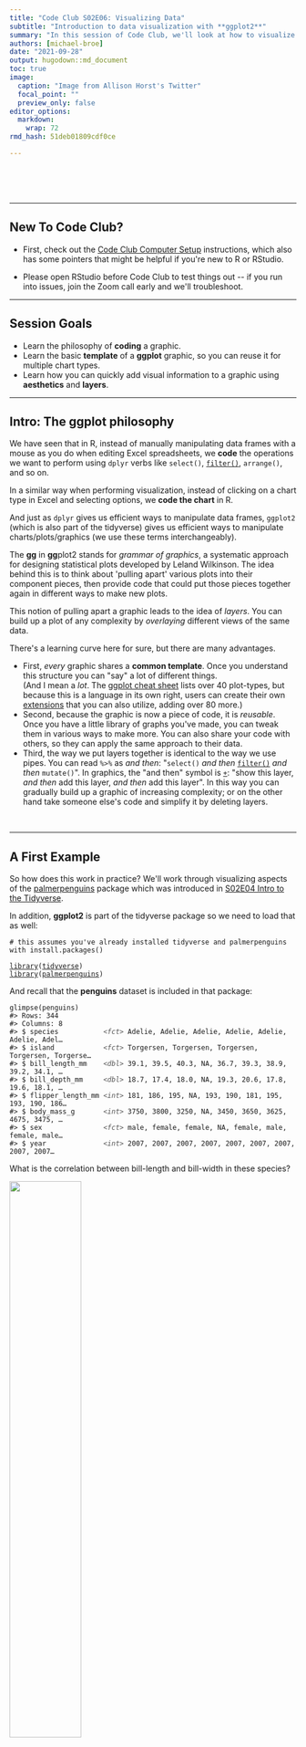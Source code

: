 ```yaml
---
title: "Code Club S02E06: Visualizing Data"
subtitle: "Introduction to data visualization with **ggplot2**"
summary: "In this session of Code Club, we'll look at how to visualize data in R using the tidyverse package **ggplot2**."  
authors: [michael-broe]
date: "2021-09-28"
output: hugodown::md_document
toc: true
image: 
  caption: "Image from Allison Horst's Twitter"
  focal_point: ""
  preview_only: false
editor_options: 
  markdown: 
    wrap: 72
rmd_hash: 51deb01809cdf0ce

---
```


<br> <br> <br>

------------------------------------------------------------------------

## New To Code Club?

-   First, check out the [Code Club Computer Setup](/codeclub-setup/) instructions, which also has some pointers that might be helpful if you're new to R or RStudio.

-   Please open RStudio before Code Club to test things out -- if you run into issues, join the Zoom call early and we'll troubleshoot.

------------------------------------------------------------------------

## Session Goals

-   Learn the philosophy of **coding** a graphic.
-   Learn the basic **template** of a **ggplot** graphic, so you can reuse it for multiple chart types.
-   Learn how you can quickly add visual information to a graphic using **aesthetics** and **layers**.

------------------------------------------------------------------------

## Intro: The ggplot philosophy

We have seen that in R, instead of manually manipulating data frames with a mouse as you do when editing Excel spreadsheets, we **code** the operations we want to perform using `dplyr` verbs like `select()`, [`filter()`](https://rdrr.io/r/stats/filter.html), `arrange()`, and so on.

In a similar way when performing visualization, instead of clicking on a chart type in Excel and selecting options, we **code the chart** in R.

And just as `dplyr` gives us efficient ways to manipulate data frames, `ggplot2` (which is also part of the tidyverse) gives us efficient ways to manipulate charts/plots/graphics (we use these terms interchangeably).

The **gg** in **gg**plot2 stands for *grammar of graphics*, a systematic approach for designing statistical plots developed by Leland Wilkinson. The idea behind this is to think about 'pulling apart' various plots into their component pieces, then provide code that could put those pieces together again in different ways to make new plots.

This notion of pulling apart a graphic leads to the idea of *layers*. You can build up a plot of any complexity by *overlaying* different views of the same data.

There's a learning curve here for sure, but there are many advantages.

-   First, *every* graphic shares a **common template**. Once you understand this structure you can "say" a lot of different things.  
    (And I mean a *lot*. The [ggplot cheat sheet](https://github.com/rstudio/cheatsheets/blob/master/data-visualization-2.1.pdf) lists over 40 plot-types, but because this is a language in its own right, users can create their own [extensions](https://exts.ggplot2.tidyverse.org/gallery/) that you can also utilize, adding over 80 more.)
-   Second, because the graphic is now a piece of code, it is *reusable*. Once you have a little library of graphs you've made, you can tweak them in various ways to make more. You can also share your code with others, so they can apply the same approach to their data.
-   Third, the way we put layers together is identical to the way we use pipes. You can read `%>%` as *and then*: "`select()` *and then* [`filter()`](https://rdrr.io/r/stats/filter.html) *and then* `mutate()`". In graphics, the "and then" symbol is [`+`](https://rdrr.io/r/base/Arithmetic.html): "show this layer, *and then* add this layer, *and then* add this layer". In this way you can gradually build up a graphic of increasing complexity; or on the other hand take someone else's code and simplify it by deleting layers.

<br>

------------------------------------------------------------------------

## A First Example

So how does this work in practice? We'll work through visualizing aspects of the [palmerpenguins](https://allisonhorst.github.io/palmerpenguins/) package which was introduced in [S02E04 Intro to the Tidyverse](https://biodash.github.io/codeclub/s02e04_tidyverse-intro-part1/).

In addition, **ggplot2** is part of the tidyverse package so we need to load that as well:

<div class="highlight">

<pre class='chroma'><code class='language-r' data-lang='r'><span class='c'># this assumes you've already installed tidyverse and palmerpenguins with install.packages()</span>

<span class='kr'><a href='https://rdrr.io/r/base/library.html'>library</a></span><span class='o'>(</span><span class='nv'><a href='https://tidyverse.tidyverse.org'>tidyverse</a></span><span class='o'>)</span>
<span class='kr'><a href='https://rdrr.io/r/base/library.html'>library</a></span><span class='o'>(</span><span class='nv'><a href='https://allisonhorst.github.io/palmerpenguins/'>palmerpenguins</a></span><span class='o'>)</span></code></pre>

</div>

And recall that the **penguins** dataset is included in that package:

<div class="highlight">

<pre class='chroma'><code class='language-r' data-lang='r'><span class='nf'>glimpse</span><span class='o'>(</span><span class='nv'>penguins</span><span class='o'>)</span>
<span class='c'>#&gt; Rows: 344</span>
<span class='c'>#&gt; Columns: 8</span>
<span class='c'>#&gt; $ species           <span style='color: #555555; font-style: italic;'>&lt;fct&gt;</span> Adelie, Adelie, Adelie, Adelie, Adelie, Adelie, Adel…</span>
<span class='c'>#&gt; $ island            <span style='color: #555555; font-style: italic;'>&lt;fct&gt;</span> Torgersen, Torgersen, Torgersen, Torgersen, Torgerse…</span>
<span class='c'>#&gt; $ bill_length_mm    <span style='color: #555555; font-style: italic;'>&lt;dbl&gt;</span> 39.1, 39.5, 40.3, NA, 36.7, 39.3, 38.9, 39.2, 34.1, …</span>
<span class='c'>#&gt; $ bill_depth_mm     <span style='color: #555555; font-style: italic;'>&lt;dbl&gt;</span> 18.7, 17.4, 18.0, NA, 19.3, 20.6, 17.8, 19.6, 18.1, …</span>
<span class='c'>#&gt; $ flipper_length_mm <span style='color: #555555; font-style: italic;'>&lt;int&gt;</span> 181, 186, 195, NA, 193, 190, 181, 195, 193, 190, 186…</span>
<span class='c'>#&gt; $ body_mass_g       <span style='color: #555555; font-style: italic;'>&lt;int&gt;</span> 3750, 3800, 3250, NA, 3450, 3650, 3625, 4675, 3475, …</span>
<span class='c'>#&gt; $ sex               <span style='color: #555555; font-style: italic;'>&lt;fct&gt;</span> male, female, female, NA, female, male, female, male…</span>
<span class='c'>#&gt; $ year              <span style='color: #555555; font-style: italic;'>&lt;int&gt;</span> 2007, 2007, 2007, 2007, 2007, 2007, 2007, 2007, 2007…</span></code></pre>

</div>

What is the correlation between bill-length and bill-width in these species?

<img src="culmen_depth.png" style="width:50.0%" />

Are longer bills also deeper? We can explore this with a **scatterplot**.

But first let's look at the `ggplot()` **template**.

> *Note:* the *package* is **ggplot2**, the *command* is just `ggplot()`.

    ggplot(data = <DATA>) + 
      <GEOM_FUNCTION>(mapping = aes(<MAPPINGS>))

These are the obligatory parts of any plot: **data**, **geoms**, and **mappings**. The first argument to `ggplot()` is the data frame:

<div class="highlight">

<pre class='chroma'><code class='language-r' data-lang='r'><span class='nf'>ggplot</span><span class='o'>(</span>data <span class='o'>=</span> <span class='nv'>penguins</span><span class='o'>)</span>
</code></pre>
<img src="figs/unnamed-chunk-3-1.png" width="700px" style="display: block; margin: auto;" />

</div>

This is not very interesting! but it's notable that it is *something*. `ggplot()` has created a base coordinate system (a base layer) that we can add visual layers to. It's completely uninfomative because we haven't said how we want the data (or even which data) to be mapped to graphic elements.

The *add a layer* operator is "**+**", which is the `ggplot` equivalent of the pipe symbol, and best practice is to **place it at the end of the line**, just like the pipe. This makes your layers more readable in the code (and can lead to problems if you put it some other places).

The next argument specifies the kind plot we want: scatterplot, bar chart, fitted line, boxplot, violin plot, etc, etc. **ggplot2** refers to these as **geoms**: each different plot-type uses a different **geom**etrical object to represent data.

You can see an overview of many of these geoms in the [cheat sheet](https://github.com/rstudio/cheatsheets/blob/master/data-visualization-2.1.pdf).The geom for a scatterplot is `geom_point()`.

But we also require a `mapping` argument, which maps the *variables* or columns in the dataset we want to focus on to their *visual representation* in the plot.

And finally we need to specify **aesthetics** for the geometric objects in the plot, which will control things like shape, color, transparency, etc. Perhaps surprisingly, the `x` and `y` coordinates of the points are aesthetics, since these control, not the shape or color, but the relative **position** of the points in the plot. (After all, flipping the `x` for `y` in some plots will flip the plot 90 degrees.)

Sounds like a lot when you spell it all out, but it's actually pretty simple in practice. Here then is our complete first plot:

<div class="highlight">

<pre class='chroma'><code class='language-r' data-lang='r'><span class='nf'>ggplot</span><span class='o'>(</span>data <span class='o'>=</span> <span class='nv'>penguins</span><span class='o'>)</span> <span class='o'>+</span>
  <span class='nf'>geom_point</span><span class='o'>(</span>mapping <span class='o'>=</span> <span class='nf'>aes</span><span class='o'>(</span>x <span class='o'>=</span> <span class='nv'>bill_length_mm</span>, y <span class='o'>=</span> <span class='nv'>bill_depth_mm</span><span class='o'>)</span><span class='o'>)</span>
</code></pre>
<img src="figs/unnamed-chunk-4-1.png" width="700px" style="display: block; margin: auto;" />

</div>

Hmmm... the relationship is not very clear, but I guess if you squint your eyes you can maybe see some local positive correlations? We'll explore this relationship in more detail below using extra aesthetics.

But let's get coding!

### Exercise 1

<div class="puzzle">

Create a scatterplot comparing body mass and flipper length. Does it look like there is any correlation?

<details>
<summary>
Hints (click here)
</summary>
<br> Check the output of the glimpse() function to see what the precise variable names for body mass and flipper length are. It's up to you which you assign to x and y. <br> <br>
</details>
<details>
<summary>
Solution (click here)
</summary>

<br>

<div class="highlight">

<pre class='chroma'><code class='language-r' data-lang='r'><span class='nf'>ggplot</span><span class='o'>(</span>data <span class='o'>=</span> <span class='nv'>penguins</span><span class='o'>)</span> <span class='o'>+</span>
  <span class='nf'>geom_point</span><span class='o'>(</span>mapping <span class='o'>=</span> <span class='nf'>aes</span><span class='o'>(</span>x <span class='o'>=</span> <span class='nv'>body_mass_g</span>, y <span class='o'>=</span> <span class='nv'>flipper_length_mm</span><span class='o'>)</span><span class='o'>)</span>
</code></pre>
<img src="figs/unnamed-chunk-5-1.png" width="700px" style="display: block; margin: auto;" />

</div>

</details>

</div>

<br>

------------------------------------------------------------------------

## The power of aesthetics

We saw above that the relationship between bill length and bill depth is not particularly clear; but that there *might* be some local patterns. How can we explore this? Is it possible that these clusters correspond somehow to the three different species: *Adelie*, *Chinstrap*, and *Gentoo*? Part of the problem with our original plot may be that we are lumping all the data from all three species together. We can quickly explore this by adding an extra aesthetic.

Our current plot uses two **numeric** variables: `bill_length_mm` and `bill_depth_mm`. We can add a third **categorical** variable, like `species`, to a two dimensional scatterplot by mapping it to a different visual aesthetic. We've mapped length and depth to `x,y` coordinates. Now we'll simultaneously map species to `color` by expanding our list of aesthetics.

But before we do that, let's improve our plotting commands a little.

First, our template includes a general `mapping =` directive, which in turn includes a bunch of *specific* mappings from variables to aesthetics. While I think it's quite useful to be explicit that this is a mapping component (which connects columns with graphical objects) it turns out we can drop the `mapping =` syntax completely (and many people do). The very fact we have specific mappings inside `aes()` makes the `mapping =` redundant. (I've come to think of it as 'syntactic sugar').

Second, we can actually pipe the dataset into the `ggplot()` command! We then set the mappings, and then choose our geom in a new layer. This is very common. Our new syntax looks like this:

<div class="highlight">

<pre class='chroma'><code class='language-r' data-lang='r'><span class='nv'>penguins</span> <span class='o'>%&gt;%</span> 
  <span class='nf'>ggplot</span><span class='o'>(</span><span class='nf'>aes</span><span class='o'>(</span>x <span class='o'>=</span> <span class='nv'>bill_length_mm</span>, y <span class='o'>=</span> <span class='nv'>bill_depth_mm</span><span class='o'>)</span><span class='o'>)</span> <span class='o'>+</span>
  <span class='nf'>geom_point</span><span class='o'>(</span><span class='o'>)</span>
</code></pre>
<img src="figs/unnamed-chunk-6-1.png" width="700px" style="display: block; margin: auto;" />

</div>

Now let's add an extra aesthetic for the `species` variable. For this example we'll use the `color` aesthetic:

<div class="highlight">

<pre class='chroma'><code class='language-r' data-lang='r'><span class='nv'>penguins</span> <span class='o'>%&gt;%</span> 
  <span class='nf'>ggplot</span><span class='o'>(</span><span class='nf'>aes</span><span class='o'>(</span>x <span class='o'>=</span> <span class='nv'>bill_length_mm</span>, y <span class='o'>=</span> <span class='nv'>bill_depth_mm</span>, color <span class='o'>=</span> <span class='nv'>species</span><span class='o'>)</span><span class='o'>)</span> <span class='o'>+</span>
  <span class='nf'>geom_point</span><span class='o'>(</span><span class='o'>)</span>
</code></pre>
<img src="figs/unnamed-chunk-7-1.png" width="700px" style="display: block; margin: auto;" />

</div>

We get a neat legend on the right hand side for free. It's much clearer now that, within each species, there does seem to be a positive correlation between length and depth. It's just that the absolute values for each species fall in different regions of "bill space".

> *Notice:* We are piping *the entire raw dataset* into the plot here, while only graphing part of it. The elegance of the pipe syntax is that we can first pass the dataset through a series of `dplyr` operations - filtering and mutating etc. - and then pipe that modified dataset directly into our plotting commands. We'll see more of that in coming Code Clubs (and Exercise 3)!

### Exercise 2

<div class="puzzle">

Go back to your body_mass/flipper data and color by species, also using our new syntax.

There are various aesthetics you can use for a categorical variable (see help for geom_point). One is `shape`. Try this instead of `color` and see which you prefer.

<details>
<summary>
Solutions (click here)
</summary>

<div class="highlight">

<pre class='chroma'><code class='language-r' data-lang='r'><span class='nv'>penguins</span> <span class='o'>%&gt;%</span> 
<span class='nf'>ggplot</span><span class='o'>(</span><span class='nf'>aes</span><span class='o'>(</span>x <span class='o'>=</span> <span class='nv'>body_mass_g</span>, y <span class='o'>=</span> <span class='nv'>flipper_length_mm</span>, color <span class='o'>=</span> <span class='nv'>species</span><span class='o'>)</span><span class='o'>)</span> <span class='o'>+</span>
  <span class='nf'>geom_point</span><span class='o'>(</span><span class='o'>)</span>
</code></pre>
<img src="figs/unnamed-chunk-8-1.png" width="700px" style="display: block; margin: auto;" />

</div>

<div class="highlight">

<pre class='chroma'><code class='language-r' data-lang='r'><span class='nv'>penguins</span> <span class='o'>%&gt;%</span> 
<span class='nf'>ggplot</span><span class='o'>(</span><span class='nf'>aes</span><span class='o'>(</span>x <span class='o'>=</span> <span class='nv'>body_mass_g</span>, y <span class='o'>=</span> <span class='nv'>flipper_length_mm</span>, shape <span class='o'>=</span> <span class='nv'>species</span><span class='o'>)</span><span class='o'>)</span> <span class='o'>+</span>
  <span class='nf'>geom_point</span><span class='o'>(</span><span class='o'>)</span>
</code></pre>
<img src="figs/unnamed-chunk-9-1.png" width="700px" style="display: block; margin: auto;" />

</div>

<br>

</details>

</div>

<br>

------------------------------------------------------------------------

## The fitted-line geom: `geom_smooth()`

In the scatterplot for bill length vs. bill depth, there wasn't a very clean overall positive relationship. We can make this even more apparent visually by fitting a line to the data: *overlaying* another geom in the same plot.

<div class="highlight">

<pre class='chroma'><code class='language-r' data-lang='r'><span class='nv'>penguins</span> <span class='o'>%&gt;%</span> 
<span class='nf'>ggplot</span><span class='o'>(</span>mapping <span class='o'>=</span> <span class='nf'>aes</span><span class='o'>(</span>x <span class='o'>=</span> <span class='nv'>bill_length_mm</span>, y <span class='o'>=</span> <span class='nv'>bill_depth_mm</span><span class='o'>)</span><span class='o'>)</span> <span class='o'>+</span>
  <span class='nf'>geom_point</span><span class='o'>(</span><span class='o'>)</span> <span class='o'>+</span>
  <span class='nf'>geom_smooth</span><span class='o'>(</span><span class='o'>)</span>
<span class='c'>#&gt; `geom_smooth()` using method = 'loess' and formula 'y ~ x'</span>
</code></pre>
<img src="figs/unnamed-chunk-10-1.png" width="700px" style="display: block; margin: auto;" />

</div>

> *Technical note:* by default, the `geom_smooth()` function doesn't use classical linear regression to fit the data. Instead it uses **lo**cally **e**stimated **s**catterplot **s**moothing: [loess](https://en.m.wikipedia.org/wiki/Local_regression). This snakes around and tries to find a more local best fit to the data. You can request different fit algorithms with the `method` option. See help for `geom_smooth` for details.

But again, this is messy since we are trying to analyze all the data at once. What if we set the species aesthetic before we apply *any* geom, so that the aesthetic is inherited by *both* geoms?

<div class="highlight">

<pre class='chroma'><code class='language-r' data-lang='r'><span class='nv'>penguins</span> <span class='o'>%&gt;%</span> 
<span class='nf'>ggplot</span><span class='o'>(</span><span class='nf'>aes</span><span class='o'>(</span>x <span class='o'>=</span> <span class='nv'>bill_length_mm</span>, y <span class='o'>=</span> <span class='nv'>bill_depth_mm</span>, color <span class='o'>=</span> <span class='nv'>species</span><span class='o'>)</span><span class='o'>)</span> <span class='o'>+</span>
  <span class='nf'>geom_point</span><span class='o'>(</span><span class='o'>)</span> <span class='o'>+</span>
  <span class='nf'>geom_smooth</span><span class='o'>(</span><span class='o'>)</span>
<span class='c'>#&gt; `geom_smooth()` using method = 'loess' and formula 'y ~ x'</span>
</code></pre>
<img src="figs/unnamed-chunk-11-1.png" width="700px" style="display: block; margin: auto;" />

</div>

Here we can see there does seem to be a strong positive correlation if we analyze the data species-by-species.

### Exercise 3

<div class="puzzle">

Revisit your flipper/body_mass data, and fit lines to each species.

There is a lot of overlap between two of the species in the scatterplot, which makes it hard to see the overall patterns for those two species. Does the fitted line overlay help make sense of this?

<details>
<summary>
Solution (click here)
</summary>

<div class="highlight">

<pre class='chroma'><code class='language-r' data-lang='r'><span class='nv'>penguins</span> <span class='o'>%&gt;%</span> 
<span class='nf'>ggplot</span><span class='o'>(</span><span class='nf'>aes</span><span class='o'>(</span>x <span class='o'>=</span> <span class='nv'>body_mass_g</span>, y <span class='o'>=</span> <span class='nv'>flipper_length_mm</span>, color <span class='o'>=</span> <span class='nv'>species</span><span class='o'>)</span><span class='o'>)</span> <span class='o'>+</span>
  <span class='nf'>geom_point</span><span class='o'>(</span><span class='o'>)</span> <span class='o'>+</span>
  <span class='nf'>geom_smooth</span><span class='o'>(</span><span class='o'>)</span>
<span class='c'>#&gt; `geom_smooth()` using method = 'loess' and formula 'y ~ x'</span>
</code></pre>
<img src="figs/unnamed-chunk-12-1.png" width="700px" style="display: block; margin: auto;" />

</div>

</details>

Perhaps you think this plot is too noisy, with the scatterplot data messing up the basic linear relationships. Modify your plot so it just shows the linear layer without the scatterplot layer.

<details>
<summary>
Hints (click here)
</summary>
<br> Remember you can delete layers just as easily as you can add layers. <br> <br>
</details>
<details>
<summary>
Solution (click here)
</summary>

<div class="highlight">

<pre class='chroma'><code class='language-r' data-lang='r'><span class='nv'>penguins</span> <span class='o'>%&gt;%</span> 
<span class='nf'>ggplot</span><span class='o'>(</span><span class='nf'>aes</span><span class='o'>(</span>x <span class='o'>=</span> <span class='nv'>body_mass_g</span>, y <span class='o'>=</span> <span class='nv'>flipper_length_mm</span>, color <span class='o'>=</span> <span class='nv'>species</span><span class='o'>)</span><span class='o'>)</span> <span class='o'>+</span>
  <span class='nf'>geom_smooth</span><span class='o'>(</span><span class='o'>)</span>
<span class='c'>#&gt; `geom_smooth()` using method = 'loess' and formula 'y ~ x'</span>
</code></pre>
<img src="figs/unnamed-chunk-13-1.png" width="700px" style="display: block; margin: auto;" />

</div>

</details>

(Bonus: if you have time...)

Pipe your dataset into a dplyr [`filter()`](https://rdrr.io/r/stats/filter.html) command which pulls out just the `Gentoo` data; then pipe that data into the `ggplot()` command, to create a scatterplot, together with a smoothed-line overlay, for just that one species.

<details>
<summary>
Hints (click here)
</summary>
<br> Remember two important things about the filter() function: (i) the check for equality is a double equals sign == (ii) the species name is a character string, not a number, so has to be quoted with "...". <br> <br>
</details>
<details>
<summary>
Solution (click here)
</summary>

<div class="highlight">

<pre class='chroma'><code class='language-r' data-lang='r'><span class='nv'>penguins</span> <span class='o'>%&gt;%</span> 
  <span class='nf'><a href='https://rdrr.io/r/stats/filter.html'>filter</a></span><span class='o'>(</span><span class='nv'>species</span> <span class='o'>==</span> <span class='s'>"Gentoo"</span><span class='o'>)</span> <span class='o'>%&gt;%</span> 
  <span class='nf'>ggplot</span><span class='o'>(</span><span class='nf'>aes</span><span class='o'>(</span>x <span class='o'>=</span> <span class='nv'>body_mass_g</span>, y <span class='o'>=</span> <span class='nv'>flipper_length_mm</span><span class='o'>)</span><span class='o'>)</span> <span class='o'>+</span>
  <span class='nf'>geom_point</span><span class='o'>(</span><span class='o'>)</span> <span class='o'>+</span> 
  <span class='nf'>geom_smooth</span><span class='o'>(</span><span class='o'>)</span>
<span class='c'>#&gt; `geom_smooth()` using method = 'loess' and formula 'y ~ x'</span>
</code></pre>
<img src="figs/unnamed-chunk-14-1.png" width="700px" style="display: block; margin: auto;" />

</div>

</details>

</div>

